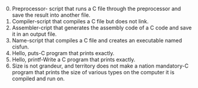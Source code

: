 0. Preprocessor- script that runs a C file through the preprocessor and save the result into another file.
1. Compiler-script that compiles a C file but does not link.
2. Assembler-cript that generates the assembly code of a C code and save it in an output file.
3. Name-script that compiles a C file and creates an executable named cisfun.
4. Hello, puts-C program that prints exactly.
5. Hello, printf-Write a C program that prints exactly.
6. Size is not grandeur, and territory does not make a nation
mandatory-C program that prints the size of various types on the computer it is compiled and run on.

